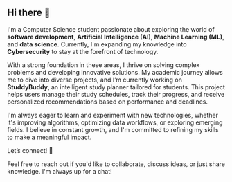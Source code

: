 ## Hi there 👋

I'm a Computer Science student passionate about exploring the world of **software development**, **Artificial Intelligence (AI)**, **Machine Learning (ML)**, and **data science**. Currently, I'm expanding my knowledge into **Cybersecurity** to stay at the forefront of technology.

With a strong foundation in these areas, I thrive on solving complex problems and developing innovative solutions. My academic journey allows me to dive into diverse projects, and I’m currently working on **StuddyBuddy**, an intelligent study planner tailored for students. This project helps users manage their study schedules, track their progress, and receive personalized recommendations based on performance and deadlines.

I'm always eager to learn and experiment with new technologies, whether it's improving algorithms, optimizing data workflows, or exploring emerging fields. I believe in constant growth, and I'm committed to refining my skills to make a meaningful impact.

Let’s connect! 🤝

Feel free to reach out if you'd like to collaborate, discuss ideas, or just share knowledge. I'm always up for a chat!

<!--
**sachaloeb/sachaloeb** is a ✨ _special_ ✨ repository because its `README.md` (this file) appears on your GitHub profile.

Here are some ideas to get you started:

- 🔭 I’m currently working on ...
- 🌱 I’m currently learning ...
- 👯 I’m looking to collaborate on ...
- 🤔 I’m looking for help with ...
- 💬 Ask me about ...
- 📫 How to reach me: ...
- 😄 Pronouns: ...
- ⚡ Fun fact: ...
-->
